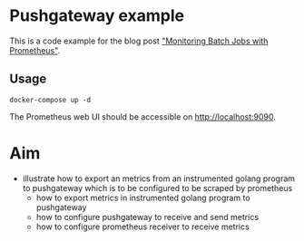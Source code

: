 # Pushgateway example

This is a code example for the blog post 
["Monitoring Batch Jobs with Prometheus"](https://www.nicktriller.com/blog/monitoring-batch-jobs-with-prometheus/).

## Usage

```
docker-compose up -d
```

The Prometheus web UI should be accessible on [http://localhost:9090](http://localhost:9090).

# Aim
- illustrate how to export an metrics from an instrumented golang program to pushgateway which is to be configured to be scraped by prometheus
    - how to export metrics in instrumented golang program to pushgateway
    - how to configure pushgateway to receive and send metrics
    - how to configure prometheus receiver to receive metrics